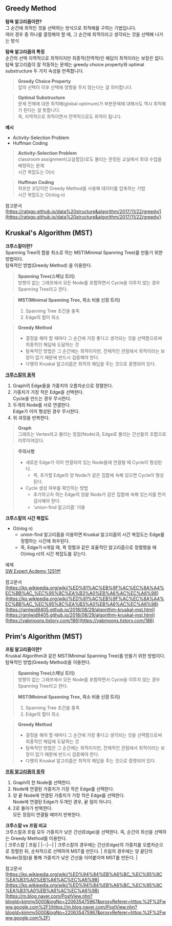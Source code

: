 
## Greedy Method

**탐욕 알고리즘이란?**  
그 순간에 최적인 것을 선택하는 방식으로 최적해를 구하는 기법입니다.  
여러 경우 중 하나를 결정해야 할 때, 그 순간에 최적이라고 생각되는 것을 선택해 나가는 방식  

**탐욕 알고리즘의 특징**  
순간의 선택 지역적으로 최적이지만 최종적(전역적)인 해답이 최적이라는 보장은 없다.  
탐욕 알고리즘이 잘 작동하는 문제는 greedy choice property와 optimal substructure 두 가지 속성을 만족합니다.  

> **Greedy Choice Property**  
> 앞의 선택이 이후 선택에 영향을 주지 않는다는 걸 의미합니다.  

> **Optimal Substructure**  
> 문제 전체에 대한 최적해(global optimum)가 부분문제에 대해서도 역시 최적해가 된다는 걸 뜻합니다.  
> 즉, 지역적으로 최적이면서 전역적으로도 최적이 됩니다.  

**예시**  
- Activity-Selection Problem  
- Huffman Coding  

>**Activity-Selection Problem**  
> classroom assignment(교실할당)로도 불리는 한정된 교실에서 최대 수업을 배정하는 문제  
> 시간 복잡도는 O(n)  
	
> **Huffman Coding**  
> 허프만 코딩이란 Greedy Method을 사용해 데이터를 압축하는 기법  
> 시간 복잡도는 O(nlog n)  

참고문서  
[https://ratsgo.github.io/data%20structure&algorithm/2017/11/22/greedy/](https://ratsgo.github.io/data%20structure&algorithm/2017/11/22/greedy/)

## Kruskal's Algorithm (MST)  

**크루스칼이란?**  
Spanning Tree의 합을 최소로 하는 MST(Minimal Spanning Tree)를 만들기 위한 방법이다.  
탐욕적인 방법(Greedy Method) 을 이용한다.  

>**Spanning Tree(스패닝 트리)**  
>방향이 없는 그래프에서 모든 Node를 포함하면서 Cycle을 이루지 않는 경우 Spanning Tree라고 한다.  

> **MST(Minimal Spanning Tree, 최소 비용 신장 트리)**  
>1. Spanning Tree 조건을 충족  
>2. Edge의 합이 최소  

>**Greedy Method**  
>- 결정을 해야 할 때마다 그 순간에 가장 좋다고 생각되는 것을 선택함으로써 최종적인 해답에 도달하는 것  
>- 탐욕적인 방법은 그 순간에는 최적이지만, 전체적인 관점에서 최적이라는 보장이 없기 때문에 반드시 검증해야 한다.  
>- 다행히 Kruskal 알고리즘은 최적의 해답을 주는 것으로 증명되어 있다.  

**[크루스칼의 동작](https://ko.wikipedia.org/wiki/%ED%81%AC%EB%9F%AC%EC%8A%A4%EC%BB%AC_%EC%95%8C%EA%B3%A0%EB%A6%AC%EC%A6%98)**  
1. Graph의 Edge들을 가중치의 오름차순으로 정렬한다.  
2. 가중치가 가장 작은 Edge을 선택한다.  
	Cycle을 만드는 경우 무시한다.  
3. 두개의 Node를 서로 연결한다.  
	Edge가 이미 형성된 경우 무시한다.  
4. 위 과정을 반복한다.  

>**Graph**  
>그래프는 Vertex라고 불리는 정점(Node)과, Edge로 불리는 간선들의 조합으로 이루어져있다.  

>**주의사항**  
>- 새로운 Edge가 이미 연결되어 있는 Node들에 연결될 때 Cycle이 형성된다.  
>	- 즉, 추가할 Edge의 양 Node가 같은 집합에 속해 있으면 Cycle이 형성된다.  
>- Cycle 생성 여부를 확인하는 방법  
>	- 추가하고자 하는 Edge의 양끝 Node가 같은 집합에 속해 있는지를 먼저 검사해야 한다.  
>	- 'union-find 알고리즘' 이용  

**크루스칼의 시간 복잡도**  
- O(nlog n)  
	- union-find 알고리즘을 이용하면 Kruskal 알고리즘의 시간 복잡도는 Edge를 정렬하는 시간에 좌우된다.  
	- 즉, Edge가 n개일 때, 퀵 정렬과 같은 효율적인 알고리즘으로 정렬했을 때 O(nlog n)의 시간 복잡도를 갖는다.  

예제  
[SW Expert Acdemy 1251번](https://github.com/daerong/Algorithm_Practice/blob/master/swea/Daeseong/swea_1251_U.cpp)  
	
참고문서  
[https://ko.wikipedia.org/wiki/%ED%81%AC%EB%9F%AC%EC%8A%A4%EC%BB%AC_%EC%95%8C%EA%B3%A0%EB%A6%AC%EC%A6%98](https://ko.wikipedia.org/wiki/%ED%81%AC%EB%9F%AC%EC%8A%A4%EC%BB%AC_%EC%95%8C%EA%B3%A0%EB%A6%AC%EC%A6%98)  
[https://gmlwjd9405.github.io/2018/08/29/algorithm-kruskal-mst.html](https://gmlwjd9405.github.io/2018/08/29/algorithm-kruskal-mst.html)  
[https://yabmoons.tistory.com/186](https://yabmoons.tistory.com/186)  

## Prim's Algorithm (MST)  

**프림 알고리즘이란?**  
Kruskal Algorithm과 같은 MST(Minimal Spanning Tree)를 만들기 위한 방법이다.
탐욕적인 방법(Greedy Method)을 이용한다.  

>**Spanning Tree(스패닝 트리)**  
>방향이 없는 그래프에서 모든 Node를 포함하면서 Cycle을 이루지 않는 경우 Spanning Tree라고 한다.  

> **MST(Minimal Spanning Tree, 최소 비용 신장 트리)**  
>1. Spanning Tree 조건을 충족  
>2. Edge의 합이 최소  

>**Greedy Method**  
>- 결정을 해야 할 때마다 그 순간에 가장 좋다고 생각되는 것을 선택함으로써 최종적인 해답에 도달하는 것  
>- 탐욕적인 방법은 그 순간에는 최적이지만, 전체적인 관점에서 최적이라는 보장이 없기 때문에 반드시 검증해야 한다.  
>- 다행히 Kruskal 알고리즘은 최적의 해답을 주는 것으로 증명되어 있다.  

**[프림 알고리즘의 동작](https://ko.wikipedia.org/wiki/%ED%94%84%EB%A6%BC_%EC%95%8C%EA%B3%A0%EB%A6%AC%EC%A6%98)**  
1. Graph의 한 Node를 선택한다.  
2. Node에 연결된 가중치가 가장 작은 Edge를 선택한다.  
3. 양 끝 Node에 연결된 가중치가 가장 작은 Edge를 선택한다.  
	Node에 연결된 Edge가 두개인 경우, 끝 점이 아니다.  
4. 2로 돌아가 반복한다.  
	모든 정점이 연결될 때까지 반복한다.  

**크루스칼 vs 프림 비교**  
크루스칼과 프림 모두 가중치가 낮은 간선(Edge)을 선택한다. 즉, 순간의 최선을 선택하는 Greedy Method를 이용한다.  
| 크루스칼 | 프림 |
|--|--|
| 크루스칼의 경우에는 간선(Edge)의 가중치를 오름차순으로 정렬한 뒤, 순차적으로 선택하여 MST를 만든다. | 프림의 경우에는 양 끝단의 Node(정점)을 통해 가중치가 낮은 간선을 이어붙이며 MST를 만든다. |
  
참고문서  
[https://ko.wikipedia.org/wiki/%ED%94%84%EB%A6%BC_%EC%95%8C%EA%B3%A0%EB%A6%AC%EC%A6%98](https://ko.wikipedia.org/wiki/%ED%94%84%EB%A6%BC_%EC%95%8C%EA%B3%A0%EB%A6%AC%EC%A6%98)  
[https://m.blog.naver.com/PostView.nhn?blogId=kimmy5000&logNo=220635475967&proxyReferer=https:%2F%2Fwww.google.com%2F](https://m.blog.naver.com/PostView.nhn?blogId=kimmy5000&logNo=220635475967&proxyReferer=https:%2F%2Fwww.google.com%2F)  

